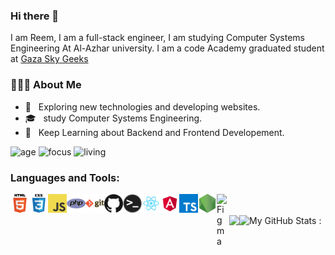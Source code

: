### Hi there 👋

<!--
**reemsh2000/reemsh2000** is a ✨ _special_ ✨ repository because its `README.md` (this file) appears on your GitHub profile.


Here are some ideas to get you started:

- 🔭 I’m currently working on ...
- 🌱 I’m currently learning ...
- 👯 I’m looking to collaborate on ...
- 🤔 I’m looking for help with ...
- 💬 Ask me about ...
- 📫 How to reach me: ...
- 😄 Pronouns: ...
- ⚡ Fun fact: ...
-->
<!--   <p align="left">
    <a href="mailto:sh951652@gmail.com" alt="Contact me"><img src="https://github.com/nitish-awasthi/nitish-awasthi/blob/master/gmail-512.webp" height="30" width="30"></a>
    
</p> -->
<!-- <br>
<br> -->
I am Reem, I am a full-stack engineer, I am studying Computer Systems Engineering At Al-Azhar university.
I am a code Academy graduated student  at [Gaza Sky Geeks](https://github.com/gazaskygeeks) 
<div align="left"> 
  <h3> 👨🏻‍💻 About Me </h3>

  - 🤔 &nbsp; Exploring new technologies and developing websites.
  - 🎓 &nbsp; study Computer Systems Engineering.
  - 🌱 &nbsp; Keep Learning about Backend  and Frontend Developement. 
</div> 

![age](https://img.shields.io/badge/age-21-blue)
![focus](https://img.shields.io/badge/focus-Frontend-brightgreen)
![living](https://img.shields.io/badge/living-Palestine-3c9)


### Languages and Tools:
<div align="center>
<img align="left" title="Visual Studio Code" alt="Visual Studio Code" width="30px" src="https://raw.githubusercontent.com/github/explore/80688e429a7d4ef2fca1e82350fe8e3517d3494d/topics/visual-studio-code/visual-studio-code.png" />
<img align="left" title="HTML5" alt="HTML5" width="30px" src="https://raw.githubusercontent.com/github/explore/80688e429a7d4ef2fca1e82350fe8e3517d3494d/topics/html/html.png" />
<img align="left" title="CSS3" alt="CSS3" width="30px" src="https://raw.githubusercontent.com/github/explore/80688e429a7d4ef2fca1e82350fe8e3517d3494d/topics/css/css.png" />
<img align="left" title="JavaScript" alt="JavaScript" width="30px" src="https://raw.githubusercontent.com/github/explore/80688e429a7d4ef2fca1e82350fe8e3517d3494d/topics/javascript/javascript.png" />
<img align="left" title="php" alt="php" width="30px" src="https://raw.githubusercontent.com/github/explore/80688e429a7d4ef2fca1e82350fe8e3517d3494d/topics/php/php.png" />
<!-- <img align="left" alt="React" width="30px" src="https://raw.githubusercontent.com/github/explore/80688e429a7d4ef2fca1e82350fe8e3517d3494d/topics/react/react.png" /> -->
<img align="left" title="Git" alt="Git" width="30px"src="https://raw.githubusercontent.com/github/explore/80688e429a7d4ef2fca1e82350fe8e3517d3494d/topics/git/git.png" />
<img align="left" title="GitHub" alt="GitHub" width="30px" src="https://raw.githubusercontent.com/github/explore/78df643247d429f6cc873026c0622819ad797942/topics/github/github.png" />
<img align="left" title="Terminal" alt="Terminal" width="30px" src="https://raw.githubusercontent.com/github/explore/80688e429a7d4ef2fca1e82350fe8e3517d3494d/topics/terminal/terminal.png" />
<img align="left" title="React" alt="React" width="30px" src="https://raw.githubusercontent.com/github/explore/80688e429a7d4ef2fca1e82350fe8e3517d3494d/topics/react/react.png" />
<img align="left" title="Angular" alt="Angular" width="30px" src="https://raw.githubusercontent.com/github/explore/80688e429a7d4ef2fca1e82350fe8e3517d3494d/topics/angular/angular.png" />
<img align="left" title="typescript" alt="typescript" width="30px" src="https://raw.githubusercontent.com/github/explore/80688e429a7d4ef2fca1e82350fe8e3517d3494d/topics/typescript/typescript.png" />
<img align="left" title="node" alt="node" width="30px" src="https://raw.githubusercontent.com/github/explore/80688e429a7d4ef2fca1e82350fe8e3517d3494d/topics/nodejs/nodejs.png" />
<img align="left" title="Figma" alt="Figma" width="20px" src="https://upload.wikimedia.org/wikipedia/commons/thumb/3/33/Figma-logo.svg/220px-Figma-logo.svg.png" />

</div>
<br/><br/>
 My GitHub Stats :

<img align="left" src="https://github-readme-stats.vercel.app/api?&username=reemsh2000&count_private=true&show_icons=true&include_all_commits=true&cache_seconds=1800"/>
<img align="left" src="https://github-readme-stats.vercel.app/api/top-langs/?username=reemsh2000&hide_title=true&langs_count=4" /> </a>


